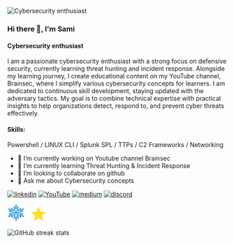 ![Cybersecurity enthusiast](https://yt3.googleusercontent.com/gPkv9XaSIqzamt2xDMGB3PUb1LZ1D7H6mc1cYKesxzw___bxHIoOIYqqgI63O04D8D75dfN6=w1060-fcrop64=1,00005a57ffffa5a8-k-c0xffffffff-no-nd-rj)

### Hi there 👋, I'm Sami
#### Cybersecurity enthusiast

I am a passionate cybersecurity enthusiast with a strong focus on defensive security, currently learning threat hunting and incident response.
Alongside my learning journey, I create educational content on my YouTube channel, Brainsec, where I simplify various cybersecurity concepts for learners.
I am dedicated to continuous skill development, staying updated with the adversary tactics.
My goal is to combine technical expertise with practical insights to help organizations detect, respond to, and prevent cyber threats effectively.

#### Skills: 
Powershell / LINUX CLI / Splunk SPL / TTPs / C2 Frameworks / Networking


- 🔭 I’m currently working on Youtube channel Brainsec 
- 🌱 I’m currently learning Threat Hunting & Incident Response 
- 👯 I’m looking to collaborate on github 
- 💬 Ask me about Cybersecurity concepts 



[<img src='https://cdn.jsdelivr.net/npm/simple-icons@3.0.1/icons/linkedin.svg' alt='linkedin' height='40'>](https://www.linkedin.com/in/sami-st/)  [<img src='https://cdn.jsdelivr.net/npm/simple-icons@3.0.1/icons/youtube.svg' alt='YouTube' height='40'>](https://www.youtube.com/@Brainsec-114)  [<img src='https://cdn.jsdelivr.net/npm/simple-icons@3.0.1/icons/medium.svg' alt='medium' height='40'>](https://medium.com/@samist)  [<img src='https://cdn.jsdelivr.net/npm/simple-icons@3.0.1/icons/discord.svg' alt='discord' height='40'>](samistx)  

<a href='https://archiveprogram.github.com/'><img src='https://raw.githubusercontent.com/acervenky/animated-github-badges/master/assets/acbadge.gif' width='40' height='40'></a> <a href='https://stars.github.com/'><img src='https://raw.githubusercontent.com/acervenky/animated-github-badges/master/assets/starbadge.gif' width='35' height='35'></a> 

![GitHub streak stats](https://streak-stats.demolab.com/?user=sami-tarif)  
